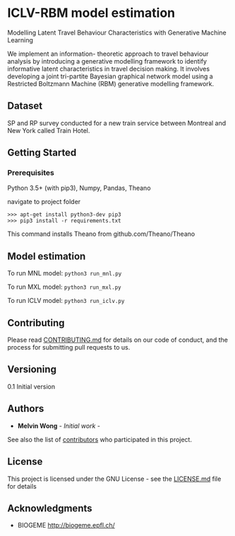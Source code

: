 # ICLV-RBM model estimation

Modelling Latent Travel Behaviour Characteristics with Generative Machine Learning

We implement an information-
theoretic approach to travel behaviour analysis by introducing
a generative modelling framework to identify informative latent
characteristics in travel decision making. It involves developing
a joint tri-partite Bayesian graphical network model using a
Restricted Boltzmann Machine (RBM) generative modelling
framework.

## Dataset

SP and RP survey conducted for a new train service between Montreal and New York called Train Hotel.

## Getting Started

### Prerequisites

Python 3.5+ (with pip3), Numpy, Pandas, Theano

navigate to project folder

```
>>> apt-get install python3-dev pip3
>>> pip3 install -r requirements.txt
```

This command installs Theano from github.com/Theano/Theano

## Model estimation

To run MNL model:
``` python3 run_mnl.py ```

To run MXL model:
```python3 run_mxl.py```

To run ICLV model:
```python3 run_iclv.py```

## Contributing

Please read [CONTRIBUTING.md](CONTRIBUTING.md) for details on our code of conduct, and the process for submitting pull requests to us.

## Versioning

0.1 Initial version

## Authors

* **Melvin Wong** - *Initial work* -

See also the list of [contributors](https://github.com/mwong009/iclv_rbm/contributors) who participated in this project.

## License

This project is licensed under the GNU License - see the [LICENSE.md](LICENSE.md) file for details

## Acknowledgments

* BIOGEME http://biogeme.epfl.ch/
